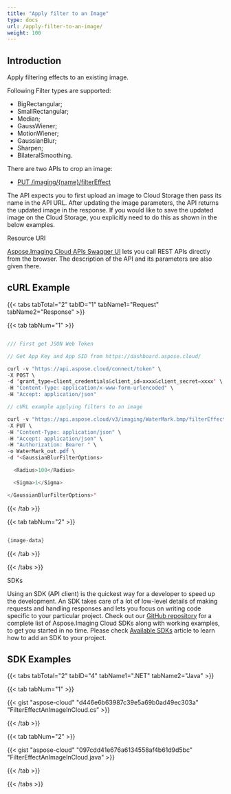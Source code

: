 ```yaml
---
title: "Apply filter to an Image"
type: docs
url: /apply-filter-to-an-image/
weight: 100
---
```


## **Introduction**
Apply filtering effects to an existing image. 

Following Filter types are supported:

- BigRectangular; 
- SmallRectangular;
- Median;
- GaussWiener;
- MotionWiener;
- GaussianBlur;
- Sharpen;
- BilateralSmoothing.

There are two APIs to crop an image:

- [PUT /imaging/{name}/filterEffect](https://apireference.aspose.cloud/imaging/#/FilterEffect/FilterEffectImage)[](https://apireference.aspose.cloud/imaging/#/Grayscale/GrayscaleImage)

The API expects you to first upload an image to Cloud Storage then pass its name in the API URL. After updating the image parameters, the API returns the updated image in the response. If you would like to save the updated image on the Cloud Storage, you explicitly need to do this as shown in the below examples.


Resource URI

[Aspose.Imaging Cloud APIs Swagger UI](https://apireference.aspose.cloud/imaging/#/Grayscale) lets you call REST APIs directly from the browser. The description of the API and its parameters are also given there.
## **cURL Example**
{{< tabs tabTotal="2" tabID="1" tabName1="Request" tabName2="Response" >}}

{{< tab tabNum="1" >}}

```java

/// First get JSON Web Token

// Get App Key and App SID from https://dashboard.aspose.cloud/

curl -v "https://api.aspose.cloud/connect/token" \
-X POST \
-d 'grant_type=client_credentials&client_id=xxxx&client_secret=xxxx' \
-H "Content-Type: application/x-www-form-urlencoded" \
-H "Accept: application/json"

// cURL example applying filters to an image

curl -v "https://api.aspose.cloud/v3/imaging/WaterMark.bmp/filterEffect?format=gif&filterType=GaussianBlur" \
-X PUT \
-H "Content-Type: application/json" \
-H "Accept: application/json" \
-H "Authorization: Bearer " \
-o WaterMark_out.pdf \
-d '<GaussianBlurFilterOptions>

  <Radius>100</Radius>

  <Sigma>1</Sigma>

</GaussianBlurFilterOptions>'

```

{{< /tab >}}

{{< tab tabNum="2" >}}

```java

{image-data}

```

{{< /tab >}}

{{< /tabs >}}

SDKs

Using an SDK (API client) is the quickest way for a developer to speed up the development. An SDK takes care of a lot of low-level details of making requests and handling responses and lets you focus on writing code specific to your particular project. Check out our [GitHub repository](https://github.com/aspose-imaging-cloud) for a complete list of Aspose.Imaging Cloud SDKs along with working examples, to get you started in no time. Please check [Available SDKs](/available-sdks/) article to learn how to add an SDK to your project.
## **SDK Examples**
{{< tabs tabTotal="2" tabID="4" tabName1=".NET" tabName2="Java" >}}

{{< tab tabNum="1" >}}

{{< gist "aspose-cloud" "d446e6b63987c39e5a69b0ad49ec303a" "FilterEffectAnImageInCloud.cs" >}}

{{< /tab >}}

{{< tab tabNum="2" >}}



{{< gist "aspose-cloud" "097cdd41e676a6134558af4b61d9d5bc" "FilterEffectAnImageInCloud.java" >}}

{{< /tab >}}

{{< /tabs >}}
